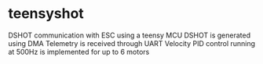 # teensyshot
DSHOT communication with ESC using a teensy MCU
DSHOT is generated using DMA
Telemetry is received through UART
Velocity PID control running at 500Hz is implemented for up to 6 motors
